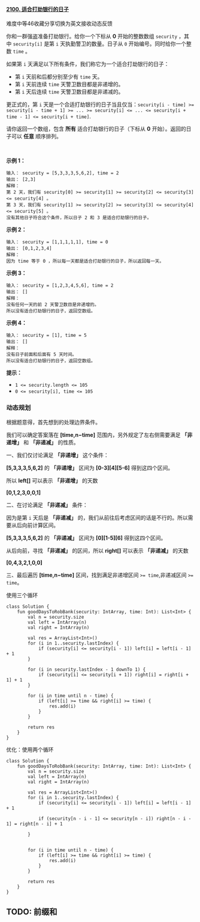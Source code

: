 #### [2100. 适合打劫银行的日子](https://leetcode-cn.com/problems/find-good-days-to-rob-the-bank/)

难度中等46收藏分享切换为英文接收动态反馈

你和一群强盗准备打劫银行。给你一个下标从 **0** 开始的整数数组 `security` ，其中 `security[i]` 是第 `i` 天执勤警卫的数量。日子从 `0` 开始编号。同时给你一个整数 `time` 。

如果第 `i` 天满足以下所有条件，我们称它为一个适合打劫银行的日子：

-   第 `i` 天前和后都分别至少有 `time` 天。
-   第 `i` 天前连续 `time` 天警卫数目都是非递增的。
-   第 `i` 天后连续 `time` 天警卫数目都是非递减的。

更正式的，第 `i` 天是一个合适打劫银行的日子当且仅当：`security[i - time] >= security[i - time + 1] >= ... >= security[i] <= ... <= security[i + time - 1] <= security[i + time]`.

请你返回一个数组，包含 **所有** 适合打劫银行的日子（下标从 **0** 开始）。返回的日子可以 **任意** 顺序排列。

 

**示例 1：**

```
输入： security = [5,3,3,3,5,6,2], time = 2
输出： [2,3]
解释：
第 2 天，我们有 security[0] >= security[1] >= security[2] <= security[3] <= security[4] 。
第 3 天，我们有 security[1] >= security[2] >= security[3] <= security[4] <= security[5] 。
没有其他日子符合这个条件，所以日子 2 和 3 是适合打劫银行的日子。
```

**示例 2：**

```
输入： security = [1,1,1,1,1], time = 0
输出： [0,1,2,3,4]
解释：
因为 time 等于 0 ，所以每一天都是适合打劫银行的日子，所以返回每一天。
```

**示例 3：**

```
输入： security = [1,2,3,4,5,6], time = 2
输出： []
解释：
没有任何一天的前 2 天警卫数目是非递增的。
所以没有适合打劫银行的日子，返回空数组。
```

**示例 4：**

```
输入： security = [1], time = 5
输出： []
解释：
没有日子前面和后面有 5 天时间。
所以没有适合打劫银行的日子，返回空数组。
```


**提示：**

-   `1 <= security.length <= 105`
-   `0 <= security[i], time <= 105`


### 动态规划
根据题意得，首先想到的处理边界条件。

我们可以确定答案落在 **[time,n−time]** 范围内，另外规定了左右侧需要满足 **「非递增」** 和 **「非递减」** 的性质。

一、我们仅讨论满足  **「非递增」** 这个条件：

**[5,3,3,3,5,6,2]** 的 **「非递增」** 区间为 **[0-3][4][5-6]** 得到这四个区间。

所以 **left[]** 可以表示 **「非递增」** 的天数

**[0,1,2,3,0,0,1]**

二、在讨论满足 **「非递减」** 条件：

因为是第 `i` 天后是 **「非递减」** 的，我们从前往后考虑区间的话是不行的。所以需要从后向前计算区间。

**[5,3,3,3,5,6,2]** 的 **「非递减」** 区间为 **[0][1-5][6]** 得到这四个区间。

从后向前，寻找 **「非递减」** 的区间，所以 **right[]** 可以表示 **「非递减」** 的天数

**[0,4,3,2,1,0,0]**

三、最后遍历 **[time,n−time]** 区间，找到满足非递增区间 `>= time`,非递减区间 `>= time`。

使用三个循环
```
class Solution {
    fun goodDaysToRobBank(security: IntArray, time: Int): List<Int> {
        val n = security.size
        val left = IntArray(n)
        val right = IntArray(n)

        val res = ArrayList<Int>()
        for (i in 1..security.lastIndex) {
            if (security[i] <= security[i - 1]) left[i] = left[i - 1] + 1
        }

        for (i in security.lastIndex - 1 downTo 1) {
            if (security[i] <= security[i + 1]) right[i] = right[i + 1] + 1
        }

        for (i in time until n - time) {
            if (left[i] >= time && right[i] >= time) {
                res.add(i)
            }
        }

        return res
    }
}
```

优化：使用两个循环


```
class Solution {
    fun goodDaysToRobBank(security: IntArray, time: Int): List<Int> {
        val n = security.size
        val left = IntArray(n)
        val right = IntArray(n)

        val res = ArrayList<Int>()
        for (i in 1..security.lastIndex) {
            if (security[i] <= security[i - 1]) left[i] = left[i - 1] + 1

            if (security[n - i - 1] <= security[n - i]) right[n - i - 1] = right[n - i] + 1

        }


        for (i in time until n - time) {
            if (left[i] >= time && right[i] >= time) {
                res.add(i)
            }
        }

        return res
    }
}
```

##  TODO: 前缀和
